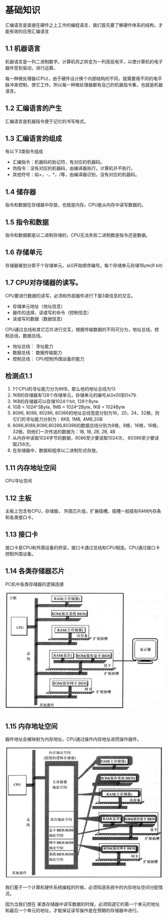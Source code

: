 # 基础知识
汇编语言是直接在硬件之上工作的编程语言，我们首先要了解硬件体系的结构，才能有效的应用汇编语言

## 1.1 机器语言
机器语言是一列二进制数字。计算机将之转变为一列高低电平，以使计算机的电子器件受到驱动，进行运算。

每一种微处理器(CPU)，由于硬件设计换个内部结构的不同，就需要用不同的电平脉冲来控制，使它工作。所以每一种微处理器都有自己的机器指令集，也就是机器语言。

## 1.2 汇编语言的产生
汇编语言是机器指令便于记忆的书写格式。

## 1.3 汇编语言的组成

有以下3类指令组成
+ 汇编指令：机器码的助记符，有对应的机器码。
+ 伪指令：没有对应的机器码，由编译器执行，计算机并不执行。
+ 其他符号：如+，-，*，/等，由编译器识别，没有对应的机器码。

## 1.4 储存器
指令和数据在存储器中存放，也就是内存。CPU是从内存中读写数据的。

## 1.5 指令和数据
指令和数据都是以二进制存储的，CPU无法失败二进制数是指令还是数据。

## 1.6 存储单元
存储器被划分若干个存储单元，从0开始顺序编号。每个存储单元存储1Byte(8 bit)

## 1.7 CPU对存储器的读写。
CPU要进行数据的读写，必须和外部器件进行下面3类信息的交互。
+ 存储单元地址（地址信息）
+ 器件的选择，读或写的命令（控制信息）
+ 读或写的数据（数据信息)

CPU通过总线和其它芯片进行交互，根据传输数据的不同可分为，地址总线，控制总线，数据总线。
+ 地址总线： 寻址能力
+ 数据总线： 数据传输能力
+ 控制总线： CPU控制外围设备的能力

## 检测点1.1
1. 1个CPU的寻址能力分为8KB，那么他的地址总线为13
2. 1KB的存储器有128个存储单元，存储单元的编号从0x00到0x79.
3. 1KB的存储器可以存储1024个bit, 128个Byte.
4. 1GB = 1024^3Byte, 1MB = 1024^2Byte, 1KB = 1024Byte
5. 8086, 8088, 80286, 80386的地址总线宽度分别为16，20，24，32根，则它们的寻址能力分别为：6KB, 1MB, 4MB,2GB
6. 8086,8088,8086,80286,80386的数据总线分别为8根，8根，16根，16根，32根。则他们一次传送的数据为：1B, 1B, 2B, 2B, 4B
7. 从内存中读取1024字节的数据，8086至少要读取1024次， 80386至少要读取256次。
8. 在存储器中，数据和程序以二进制形式存放。

## 1.11 内存地址空间
CPU寻址空间

## 1.12 主板
主板上包含有CPU，存储器， 外围芯片组，扩展插槽。插槽一般插有RAM内存条和各类接口卡。

## 1.13 接口卡
接口卡是CPU和外围设备的桥梁，接口卡通过总线和CPU相连。CPU通过接口卡控制外围设备。

## 1.14 各类存储器芯片

PC机中各类存储器的逻辑连接

![1.7](./images//1.7.png)

## 1.15 内存地址空间
器件地址会被映射为内存地址，CPU通过操作内存地址进而操作器件。

![1.8](./images/1.8.png)

我们基于一个计算机硬件系统编程的时候，必须知道系统中的内存地址空间分配情况。

因为当我们想在 某类存储器中读写数据的时候，必须知道它的第一个单元的地址和最后一个单元的地址，才能保证读写操作是在预期的存储器中进行。